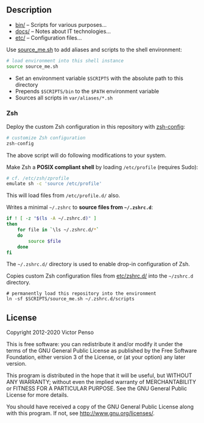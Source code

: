 ## Description

* [bin/](bin/) – Scripts for various purposes...
* [docs/](docs/) – Notes about IT technologies... 
* [etc/](etc/) – Configuration files...

Use [source_me.sh](source_me.sh) to add aliases and scripts to the shell 
environment:

```bash
# load environment into this shell instance
source source_me.sh
```

* Set an environment variable `$SCRIPTS` with the absolute path to this directory
* Prepends `$SCRIPTS/bin` to the `$PATH` environment variable
* Sources all scripts in `var/aliases/*.sh`

### Zsh

Deploy the custom Zsh configuration in this repository with
[zsh-config](bin/zsh-config):

```bash
# customize Zsh configuration
zsh-config
```

The above script will do following modifications to your system.

Make Zsh a **POSIX compliant shell** by loading `/etc/profile` (requires Sudo):

```bash
# cf. /etc/zsh/zprofile
emulate sh -c 'source /etc/profile'
```

This will load files from `/etc/profile.d/` also.

Writes a minimal `~/.zshrc` to **source files from `~/.zshrc.d`**:

```bash
if ! [ -z "$(ls -A ~/.zshrc.d)" ]
then
	for file in `\ls ~/.zshrc.d/*`
	do
  		source $file
	done
fi
```

The `~/.zshrc.d/` directory is used to enable drop-in configuration of Zsh. 

Copies custom Zsh configuration files from [etc/zshrc.d/](etc/zshrc.d) into
the `~/zshrc.d` directory.

```
# permanently load this repository into the environment
ln -sf $SCRIPTS/source_me.sh ~/.zshrc.d/scripts
```

## License

Copyright 2012-2020 Victor Penso

This is free software: you can redistribute it
and/or modify it under the terms of the GNU General Public
License as published by the Free Software Foundation,
either version 3 of the License, or (at your option) any
later version.

This program is distributed in the hope that it will be
useful, but WITHOUT ANY WARRANTY; without even the implied
warranty of MERCHANTABILITY or FITNESS FOR A PARTICULAR
PURPOSE. See the GNU General Public License for more details.

You should have received a copy of the GNU General Public
License along with this program. If not, see 
<http://www.gnu.org/licenses/>.
